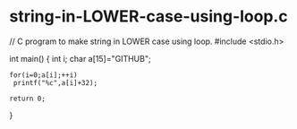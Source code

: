 # string-in-LOWER-case-using-loop.c
// C program to make string in LOWER case using loop.
#include <stdio.h>

int main() {
    int i;
    char a[15]="GITHUB";
    
    for(i=0;a[i];++i)
     printf("%c",a[i]+32);
     
    return 0;
}
